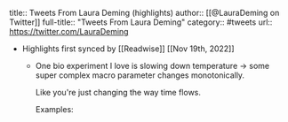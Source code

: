 title:: Tweets From Laura Deming (highlights)
author:: [[@LauraDeming on Twitter]]
full-title:: "Tweets From Laura Deming"
category:: #tweets
url:: https://twitter.com/LauraDeming

- Highlights first synced by [[Readwise]] [[Nov 19th, 2022]]
	- One bio experiment I love is slowing down temperature -> some super complex macro parameter changes monotonically.
	  
	  Like you're just changing the way time flows.
	  
	  Examples: